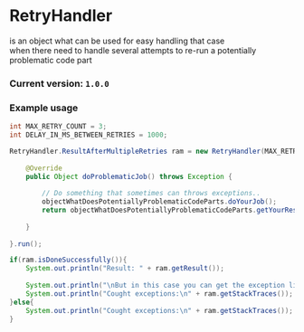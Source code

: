 # RetryHandler
is an object what can be used for easy handling that case 
<br> when there need to handle several attempts to re-run a potentially problematic code part

### Current version: `1.0.0`

### Example usage
```java
int MAX_RETRY_COUNT = 3;
int DELAY_IN_MS_BETWEEN_RETRIES = 1000;

RetryHandler.ResultAfterMultipleRetries ram = new RetryHandler(MAX_RETRY_COUNT, DELAY_IN_MS_BETWEEN_RETRIES) {
			
	@Override
	public Object doProblematicJob() throws Exception {
		
		// Do something that sometimes can throws exceptions..
		objectWhatDoesPotentiallyProblematicCodeParts.doYourJob();
		return objectWhatDoesPotentiallyProblematicCodeParts.getYourResult();
		
	}
	
}.run();

if(ram.isDoneSuccessfully()){
	System.out.println("Result: " + ram.getResult());
	
	System.out.println("\nBut in this case you can get the exception list what was thrown in the prevous attemps:\n");
	System.out.println("Cought exceptions:\n" + ram.getStackTraces());
}else{
	System.out.println("Cought exceptions:\n" + ram.getStackTraces());
}
```
